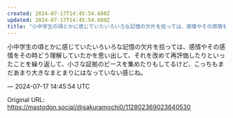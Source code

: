 ```yaml
---
created: 2024-07-17T14:45:54.680Z
updated: 2024-07-17T14:45:54.680Z
title: "小中学生の頃とかに感じていたいろいろな記憶の欠片を拾っては、感情やその感情をその[...]"
---
```


<p>小中学生の頃とかに感じていたいろいろな記憶の欠片を拾っては、感情やその感情をその時どう理解していたかを思い出して、それを改めて再評価したりといったことを繰り返して、小さな証拠のピースを集めたりもしてるけど、こっちもまだあまり大きなまとまりにはなっていない感じね。</p>

&mdash; 2024-07-17 14:45:54 UTC

Original URL: https://mastodon.social/@sakuramochi0/112802369023640530
